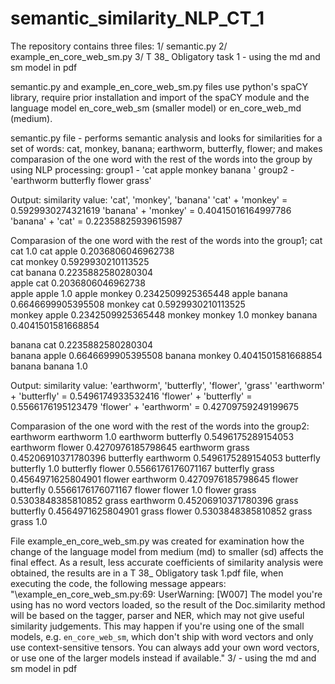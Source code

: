 # semantic_similarity_NLP_CT_1
The repository contains three files:
1/ semantic.py
2/ example_en_core_web_sm.py
3/ T 38_ Obligatory task 1 - using the md and sm model in pdf

semantic.py and example_en_core_web_sm.py files use python's spaCY library, require prior installation and import of the spaCY module and the language model en_core_web_sm (smaller model) or en_core_web_md (medium).

semantic.py file - performs semantic analysis and looks for similarities for a set of words:
cat, monkey, banana;
earthworm, butterfly, flower;
and makes comparasion of the one word with the rest of the words into the group by using NLP processing:
group1 - 'cat apple monkey banana '
group2 - 'earthworm butterfly flower grass'

Output:
similarity value: 'cat', 'monkey', 'banana'
'cat' + 'monkey' = 0.5929930274321619
'banana' + 'monkey' = 0.40415016164997786
'banana' + 'cat' = 0.22358825939615987

Comparasion of the one word with the rest of the words into the group1;
cat cat 1.0
cat apple 0.2036806046962738  
cat monkey 0.5929930210113525  
cat banana 0.2235882580280304  
apple cat 0.2036806046962738   
apple apple 1.0
apple monkey 0.2342509925365448
apple banana 0.6646699905395508 
monkey cat 0.5929930210113525   
monkey apple 0.2342509925365448 
monkey monkey 1.0
monkey banana 0.4041501581668854

banana cat 0.2235882580280304   
banana apple 0.6646699905395508
banana monkey 0.4041501581668854
banana banana 1.0

Output:
similarity value: 'earthworm', 'butterfly', 'flower', 'grass'
'earthworm' + 'butterfly' = 0.5496174933532416
'flower' + 'butterfly' = 0.5566176195123479
'flower' + 'earthworm' = 0.42709759249199675

Comparasion of the one word with the rest of the words into the group2:
earthworm earthworm 1.0
earthworm butterfly 0.5496175289154053
earthworm flower 0.4270976185798645
earthworm grass 0.45206910371780396
butterfly earthworm 0.5496175289154053
butterfly butterfly 1.0
butterfly flower 0.5566176176071167
butterfly grass 0.4564971625804901
flower earthworm 0.4270976185798645
flower butterfly 0.5566176176071167
flower flower 1.0
flower grass 0.5303848385810852
grass earthworm 0.45206910371780396
grass butterfly 0.4564971625804901
grass flower 0.5303848385810852
grass grass 1.0

File example_en_core_web_sm.py was created for examination how the change of the language model from medium (md) to smaller (sd) affects the final effect.
As a result, less accurate coefficients of similarity analysis were obtained, the results are in a T 38_ Obligatory task 1.pdf file, when executing the code, the following message appears:
"\example_en_core_web_sm.py:69: UserWarning: [W007] The model you're using has no word vectors loaded, so the result of the Doc.similarity method will be based on the tagger, parser and NER, which may not give useful similarity judgements. This may happen if you're using one of the small models, e.g. `en_core_web_sm`, which don't ship with word vectors and only use context-sensitive tensors. You can always add your own word vectors, or use one of the larger models instead if available."
3/  - using the md and sm model in pdf
